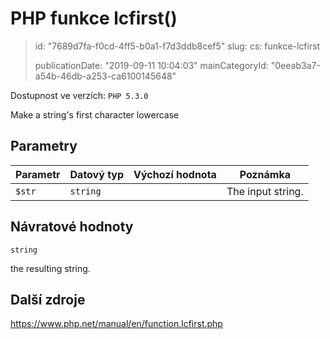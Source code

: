 PHP funkce lcfirst()
====================

> id: "7689d7fa-f0cd-4ff5-b0a1-f7d3ddb8cef5"
> slug:
> 	cs: funkce-lcfirst
>
> publicationDate: "2019-09-11 10:04:03"
> mainCategoryId: "0eeab3a7-a54b-46db-a253-ca6100145648"

Dostupnost ve verzích: `PHP 5.3.0`

Make a string's first character lowercase


Parametry
--------------

| Parametr | Datový typ | Výchozí hodnota | Poznámka |
|-----|-----|-----|-----|
| `$str` | `string` |  | The input string. |


Návratové hodnoty
----------------

`string`

the resulting string.

Další zdroje
------------

https://www.php.net/manual/en/function.lcfirst.php
